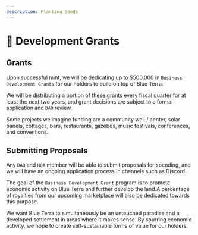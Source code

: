 ```yaml
---
description: Planting Seeds
---
```


# 🌱 Development Grants

## Grants

Upon successful mint, we will be dedicating up to $500,000 in `Business Development Grants` for our holders to build on top of Blue Terra.&#x20;

We will be distributing a portion of these grants every fiscal quarter for at least the next two years, and grant decisions are subject to a formal application and `DAO` review.&#x20;

Some projects we imagine funding are a community well / center, solar panels, cottages, bars, restaurants, gazebos, music festivals, conferences, and conventions.&#x20;

## Submitting Proposals

Any `DAO` and `HOA` member will be able to submit proposals for spending, and we will have an ongoing application process in channels such as Discord.&#x20;

The goal of the `Business Development Grant` program is to promote economic activity on Blue Terra and further develop the land.A percentage of royalties from our upcoming marketplace will also be dedicated towards this purpose.&#x20;

We want Blue Terra to simultaneously be an untouched paradise and a developed settlement in areas where it makes sense. By spurring economic activity, we hope to create self-sustainable forms of value for our holders.
